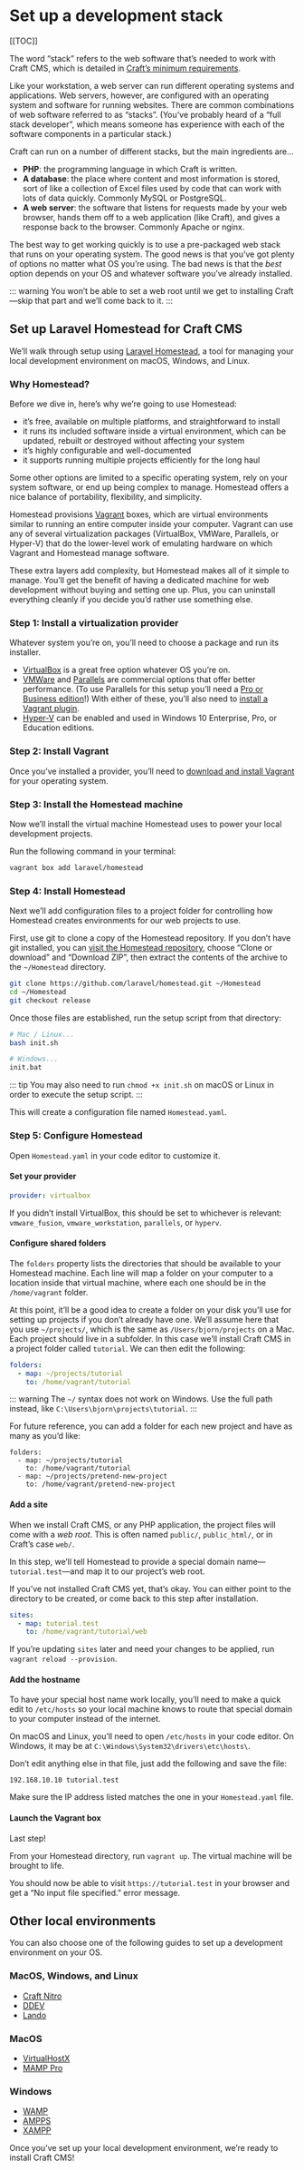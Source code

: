 # Set up a development stack

[[TOC]]

The word “stack” refers to the web software that’s needed to work with Craft CMS, which is detailed in [Craft’s minimum requirements](https://docs.craftcms.com/v3/requirements.html).

Like your workstation, a web server can run different operating systems and applications. Web servers, however, are configured with an operating system and software for running websites. There are common combinations of web software referred to as “stacks”. (You’ve probably heard of a “full stack developer”, which means someone has experience with each of the software components in a particular stack.)

Craft can run on a number of different stacks, but the main ingredients are...

- **PHP**: the programming language in which Craft is written.
- **A database**: the place where content and most information is stored, sort of like a collection of Excel files used by code that can work with lots of data quickly. Commonly MySQL or PostgreSQL.
- **A web server**: the software that listens for requests made by your web browser, hands them off to a web application (like Craft), and gives a response back to the browser. Commonly Apache or nginx.

The best way to get working quickly is to use a pre-packaged web stack that runs on your operating system. The good news is that you’ve got plenty of options no matter what OS you’re using. The bad news is that the _best_ option depends on your OS and whatever software you’ve already installed.

::: warning
You won’t be able to set a web root until we get to installing Craft—skip that part and we’ll come back to it.
:::

## Set up Laravel Homestead for Craft CMS

We’ll walk through setup using [Laravel Homestead](https://laravel.com/docs/6.x/homestead), a tool for managing your local development environment on macOS, Windows, and Linux.

### Why Homestead?

Before we dive in, here’s why we’re going to use Homestead:

- it’s free, available on multiple platforms, and straightforward to install
- it runs its included software inside a virtual environment, which can be updated, rebuilt or destroyed without affecting your system
- it’s highly configurable and well-documented
- it supports running multiple projects efficiently for the long haul

Some other options are limited to a specific operating system, rely on your system software, or end up being complex to manage. Homestead offers a nice balance of portability, flexibility, and simplicity.

Homestead provisions [Vagrant](https://www.vagrantup.com/) boxes, which are virtual environments similar to running an entire computer inside your computer. Vagrant can use any of several virtualization packages (VirtualBox, VMWare, Parallels, or Hyper-V) that do the lower-level work of emulating hardware on which Vagrant and Homestead manage software.

These extra layers add complexity, but Homestead makes all of it simple to manage. You’ll get the benefit of having a dedicated machine for web development without buying and setting one up. Plus, you can uninstall everything cleanly if you decide you’d rather use something else.

### Step 1: Install a virtualization provider

Whatever system you’re on, you’ll need to choose a package and run its installer.

- [VirtualBox](https://www.virtualbox.org/wiki/Downloads) is a great free option whatever OS you’re on.
- [VMWare](https://www.vmware.com/products/personal-desktop-virtualization.html) and [Parallels](https://www.parallels.com/) are commercial options that offer better performance. (To use Parallels for this setup you’ll need a [Pro or Business edition](https://parallels.github.io/vagrant-parallels/)!) With either of these, you’ll also need to [install a Vagrant plugin](https://laravel.com/docs/6.x/homestead#first-steps).
- [Hyper-V](https://docs.microsoft.com/en-us/virtualization/hyper-v-on-windows/quick-start/enable-hyper-v) can be enabled and used in Windows 10 Enterprise, Pro, or Education editions.

### Step 2: Install Vagrant

Once you’ve installed a provider, you’ll need to [download and install Vagrant](https://www.vagrantup.com/downloads.html) for your operating system.

### Step 3: Install the Homestead machine

Now we’ll install the virtual machine Homestead uses to power your local development projects.

Run the following command in your terminal:

```bash
vagrant box add laravel/homestead
```

### Step 4: Install Homestead

Next we’ll add configuration files to a project folder for controlling how Homestead creates environments for our web projects to use.

First, use git to clone a copy of the Homestead repository. If you don’t have git installed, you can [visit the Homestead repository](https://github.com/laravel/homestead), choose “Clone or download” and “Download ZIP”, then extract the contents of the archive to the `~/Homestead` directory.

```bash
git clone https://github.com/laravel/homestead.git ~/Homestead
cd ~/Homestead
git checkout release
```

Once those files are established, run the setup script from that directory:

```bash
# Mac / Linux...
bash init.sh

# Windows...
init.bat
```

::: tip
You may also need to run `chmod +x init.sh` on macOS or Linux in order to execute the setup script.
:::

This will create a configuration file named `Homestead.yaml`.

### Step 5: Configure Homestead

Open `Homestead.yaml` in your code editor to customize it.

#### Set your provider

```yaml
provider: virtualbox
```

If you didn’t install VirtualBox, this should be set to whichever is relevant: `vmware_fusion`, `vmware_workstation`, `parallels`, or `hyperv`.

#### Configure shared folders

The `folders` property lists the directories that should be available to your Homestead machine. Each line will map a folder on your computer to a location inside that virtual machine, where each one should be in the `/home/vagrant` folder.

At this point, it’ll be a good idea to create a folder on your disk you’ll use for setting up projects if you don’t already have one. We’ll assume here that you use `~/projects/`, which is the same as `/Users/bjorn/projects` on a Mac. Each project should live in a subfolder. In this case we’ll install Craft CMS in a project folder called `tutorial`. We can then edit the following:

```yaml
folders:
  - map: ~/projects/tutorial
    to: /home/vagrant/tutorial
```

::: warning
The `~/` syntax does not work on Windows. Use the full path instead, like `C:\Users\bjorn\projects\tutorial`.
:::

For future reference, you can add a folder for each new project and have as many as you’d like:

```yaml{4-5}
folders:
  - map: ~/projects/tutorial
    to: /home/vagrant/tutorial
  - map: ~/projects/pretend-new-project
    to: /home/vagrant/pretend-new-project
```

#### Add a site

When we install Craft CMS, or any PHP application, the project files will come with a _web root_. This is often named `public/`, `public_html/`, or in Craft’s case `web/`.

In this step, we’ll tell Homestead to provide a special domain name—`tutorial.test`—and map it to our project’s web root.

If you’ve not installed Craft CMS yet, that’s okay. You can either point to the directory to be created, or come back to this step after installation.

```yaml
sites:
  - map: tutorial.test
    to: /home/vagrant/tutorial/web
```

If you’re updating `sites` later and need your changes to be applied, run `vagrant reload --provision`.

#### Add the hostname

To have your special host name work locally, you’ll need to make a quick edit to `/etc/hosts` so your local machine knows to route that special domain to your computer instead of the internet.

On macOS and Linux, you’ll need to open `/etc/hosts` in your code editor. On Windows, it may be at `C:\Windows\System32\drivers\etc\hosts\`.

Don’t edit anything else in that file, just add the following and save the file:

```
192.168.10.10 tutorial.test
```

Make sure the IP address listed matches the one in your `Homestead.yaml` file.

#### Launch the Vagrant box

Last step!

From your Homestead directory, run `vagrant up`. The virtual machine will be brought to life.

You should now be able to visit `https://tutorial.test` in your browser and get a “No input file specified.” error message.

## Other local environments

You can also choose one of the following guides to set up a development environment on your OS.

### MacOS, Windows, and Linux

- [Craft Nitro](#)
- [DDEV](https://ddev.readthedocs.io/en/stable/)
- [Lando](https://lando.dev/)

### MacOS

- [VirtualHostX](https://clickontyler.com/virtualhostx/)
- [MAMP Pro](https://www.mamp.info/en/mamp-pro/windows/)

### Windows

- [WAMP](http://www.wampserver.com/en/)
- [AMPPS](https://www.ampps.com/)
- [XAMPP](https://www.apachefriends.org/index.html)

Once you’ve set up your local development environment, we’re ready to install Craft CMS!
